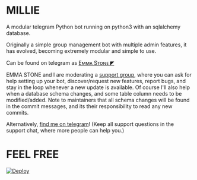 

# MILLIE
A modular telegram Python bot running on python3 with an sqlalchemy database.

Originally a simple group management bot with multiple admin features, it has evolved, becoming extremely modular and 
simple to use.

Can be found on telegram as [Eᴍᴍᴀ Sᴛᴏɴᴇ ◤](https://t.me/cp_managerbot)

EMMA STONE and I are moderating a [support group](https://t.me/cpbotssupport), where you can ask for help setting up your
bot, discover/request new features, report bugs, and stay in the loop whenever a new update is available. Of course
I'll also help when a database schema changes, and some table column needs to be modified/added. Note to maintainers that all schema changes will be found in the commit messages, and its their responsibility to read any new commits.


Alternatively, [find me on telegram](https://t.me/neer_j)! (Keep all support questions in the support chat, where more people can help you.)

# FEEL FREE

[![Deploy](https://www.herokucdn.com/deploy/button.svg)](https://heroku.com/deploy?template=https://github.com/neera-j/millie)


